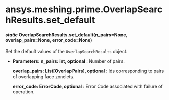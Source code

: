 # ansys.meshing.prime.OverlapSearchResults.set_default

<a id="ansys.meshing.prime.OverlapSearchResults.set_default"></a>

#### *static* OverlapSearchResults.set_default(n_pairs=None, overlap_pairs=None, error_code=None)

Set the default values of the `OverlapSearchResults` object.

* **Parameters:**
  **n_pairs: int, optional**
  : Number of pairs.

  **overlap_pairs: List[OverlapPairs], optional**
  : Ids corresponding to pairs of overlapping face zonelets.

  **error_code: ErrorCode, optional**
  : Error Code associated with failure of operation.

<!-- !! processed by numpydoc !! -->

